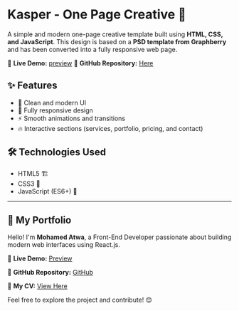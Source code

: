 # Kasper - One Page Creative 🌟  

A simple and modern one-page creative template built using **HTML, CSS, and JavaScript**. This design is based on a **PSD template from Graphberry** and has been converted into a fully responsive web page.  

🚀 **Live Demo:** [preview](https://kasper-atwa.netlify.app/)
📂 **GitHub Repository:** [Here](https://mo-atwa.github.io/kasper/)

## ✨ Features  
- 🎨 Clean and modern UI  
- 📱 Fully responsive design  
- ⚡ Smooth animations and transitions  
- 🔥 Interactive sections (services, portfolio, pricing, and contact)  

## 🛠 Technologies Used  
- HTML5 🏗️  
- CSS3 🎨  
- JavaScript (ES6+) 🚀  

------

## 🌟 My Portfolio  

Hello! I'm **Mohamed Atwa**, a Front-End Developer passionate about building modern web interfaces using React.js.  

🚀 **Live Demo:** [Preview](https://atwa-portfolio.netlify.app)  

📂 **GitHub Repository:** [GitHub](https://github.com/mo-atwa/My-Portfolio)  

📄 **My CV:** [View Here](https://drive.google.com/file/d/1oH9P8n6Gb4Hv0qNAXYkjiC-fvSW14jEb/view?usp=sharing)  

Feel free to explore the project and contribute! 😊  
